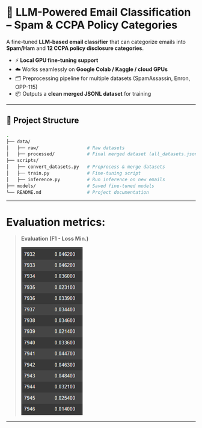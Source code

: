# 📧 LLM-Powered Email Classification – Spam & CCPA Policy Categories

A fine-tuned **LLM-based email classifier** that can categorize emails into **Spam/Ham** and **12 CCPA policy disclosure categories**.  

- ⚡ **Local GPU fine-tuning support**  
- ☁️ Works seamlessly on **Google Colab / Kaggle / cloud GPUs**  
- 🗂️ Preprocessing pipeline for multiple datasets (SpamAssassin, Enron, OPP-115)  
- 📦 Outputs a **clean merged JSONL dataset** for training  

---

## 📂 Project Structure

```bash
.
├── data/
│   ├── raw/                  # Raw datasets
│   ├── processed/            # Final merged dataset (all_datasets.jsonl)
├── scripts/
│   ├── convert_datasets.py   # Preprocess & merge datasets
│   ├── train.py              # Fine-tuning script
│   ├── inference.py          # Run inference on new emails
├── models/                   # Saved fine-tuned models
└── README.md                 # Project documentation
```

---

# Evaluation metrics:

> **Evaluation (F1 - Loss Min.)**
>
> ![](pictures/eval.png)

---

